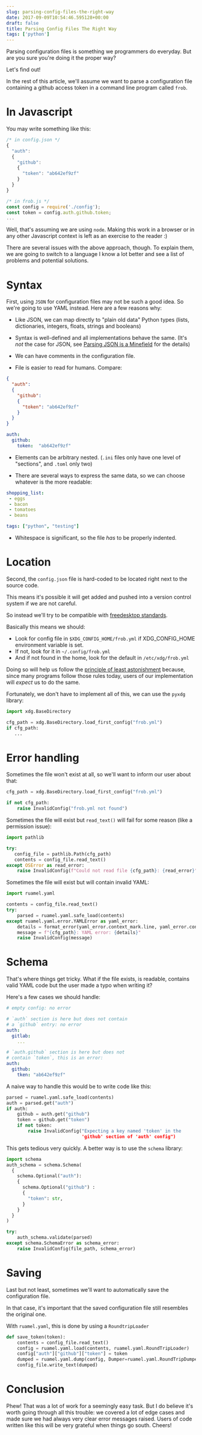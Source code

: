 ```yaml
---
slug: parsing-config-files-the-right-way
date: 2017-09-09T10:54:46.595128+00:00
draft: false
title: Parsing Config Files The Right Way
tags: ['python']
---
```


Parsing configuration files is something we programmers do everyday.
But are you sure you're doing it the proper way?

Let's find out!

<!--more-->

In the rest of this article, we'll assume we want to parse a configuration
file containing a github access token in a command line program called
`frob`.

# In Javascript

You may write something like this:

```javascript
/* in config.json */
{
  "auth":
  {
    "github":
    {
      "token": "ab642ef9zf"
    }
  }
}
```

```javascript
/* in frob.js */
const config = require('./config');
const token = config.auth.github.token;
...
```

Well, that's assuming we are using `node`. Making this work in a browser or in any other Javascript context is left as an exercise to the reader :)

There are several issues with the above approach, though. To explain them, we are going to switch to a language I know a lot better and see a list of problems and potential solutions.

# Syntax

First, using `JSON` for configuration files may not be such a good idea. So we're going to use YAML instead. Here are a few reasons why:

* Like JSON, we can map directly to "plain old data" Python types (lists, dictionaries, integers, floats, strings and booleans)

* Syntax is well-defined and all implementations behave the same. (It's _not_ the case for JSON, see [Parsing JSON is a Minefield](http://seriot.ch/parsing_json.php) for the details)

* We can have comments in the configuration file.

* File is easier to read for humans. Compare:

```json
{
  "auth":
  {
    "github":
    {
      "token": "ab642ef9zf"
    }
  }
}
```

```yaml
auth:
  github:
    token:  "ab642ef9zf"
```

* Elements can be arbitrary nested. (`.ini`  files only have one level of "sections", and `.toml` only two)

* There are several ways to express the same data, so we can choose whatever is the more readable:

```yaml
shopping_list:
 - eggs
 - bacon
 - tomatoes
 - beans

tags: ["python", "testing"]
```

* Whitespace is significant, so the file *has* to be properly indented.


# Location

Second, the `config.json` file is hard-coded to be located right next to the source code.

This means it's possible it will get added and pushed into a version control system if we are not careful.

So instead we'll try to be compatible with [freedesktop standards](https://standards.freedesktop.org/basedir-spec/basedir-spec-latest.html).

Basically this means we should:

* Look for config file in `$XDG_CONFIG_HOME/frob.yml` if XDG_CONFIG_HOME environment variable is set.
* If not, look for it in `~/.config/frob.yml`
* And if not found in the home, look for the default in `/etc/xdg/frob.yml`

Doing so will help us follow the [principle of least astonishment](https://en.wikipedia.org/wiki/Principle_of_least_astonishment) because, since many programs follow those rules today, users of our implementation will *expect* us to do the same.

Fortunately, we don't have to implement all of this, we can use the `pyxdg` library:

```python
import xdg.BaseDirectory

cfg_path = xdg.BaseDirectory.load_first_config("frob.yml")
if cfg_path:
   ...
```

# Error handling

Sometimes the file won't exist at all, so we'll want to inform our user about that:

```python
cfg_path = xdg.BaseDirectory.load_first_config("frob.yml")

if not cfg_path:
    raise InvalidConfig("frob.yml not found")
```

Sometimes the file will exist but `read_text()` will fail for some reason (like a permission issue):

```python
import pathlib

try:
   config_file = pathlib.Path(cfg_path)
   contents = config_file.read_text()
except OSError as read_error:
    raise InvalidConfig(f"Could not read file {cfg_path}: {read_error}")
```


Sometimes the file will exist but will contain invalid YAML:

```python
import ruamel.yaml

contents = config_file.read_text()
try:
    parsed = ruamel.yaml.safe_load(contents)
except ruamel.yaml.error.YAMLError as yaml_error:
    details = format_error(yaml_error.context_mark.line, yaml_error.context_mark.column)
    message = f"{cfg_path}: YAML error: {details}"
    raise InvalidConfig(message)
```

# Schema

That's where things get tricky. What if the file exists, is readable, contains valid YAML code but the user made a typo when writing it?

Here's a few cases we should handle:

```yaml
# empty config: no error

# `auth` section is here but does not contain
# a `github` entry: no error
auth:
  gitlab:
    ...

# `auth.github` section is here but does not
# contain `token`, this is an error:
auth:
  github:
    tken: "ab642ef9zf"
```

A naive way to handle this would be to write code like this:

```python
parsed = ruamel.yaml.safe_load(contents)
auth = parsed.get("auth")
if auth:
    github = auth.get("github")
    token = github.get("token")
    if not token:
        raise InvalidConfig("Expecting a key named 'token' in the
                            'github' section of 'auth' config")
```

This gets tedious very quickly. A better way is to use the `schema` library:

```python
import schema
auth_schema = schema.Schema(
  {
    schema.Optional("auth"):
    {
      schema.Optional("github") :
      {
        "token": str,
      }
    }
  }
)

try:
    auth_schema.validate(parsed)
except schema.SchemaError as schema_error:
    raise InvalidConfig(file_path, schema_error)
```

# Saving

Last but not least, sometimes we'll want to automatically save the configuration file.

In that case, it's important that the saved configuration file still resembles the original one.

With `ruamel.yaml`, this is done by using a `RoundtripLoader`

```python
def save_token(token):
    contents = config_file.read_text()
    config = ruamel.yaml.load(contents, ruamel.yaml.RoundTripLoader)
    config["auth"]["github"]["token"] = token
    dumped = ruamel.yaml.dump(config, Dumper=ruamel.yaml.RoundTripDumper)
    config_file.write_text(dumped)
```

# Conclusion

Phew! That was a lot of work for a seemingly easy task. But I do believe it's worth going through all this trouble: we covered a lot of edge cases and made sure we had always very clear error messages raised. Users of code written like this will be very grateful when things go south. Cheers!
